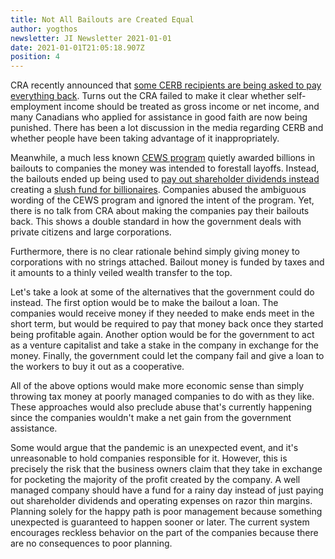 ```yaml
---
title: Not All Bailouts are Created Equal
author: yogthos
newsletter: JI Newsletter 2021-01-01
date: 2021-01-01T21:05:18.907Z
position: 4
---
```


CRA recently announced that [some CERB recipients are being asked to pay everything back](https://www.ctvnews.ca/health/coronavirus/unclear-wording-of-cerb-eligibility-means-some-recipients-asked-to-pay-everything-back-1.5218791). Turns out the CRA failed to make it clear whether self-employment income should be treated as gross income or net income, and many Canadians who applied for assistance in good faith are now being punished. There has been a lot discussion in the media regarding CERB and whether people have been taking advantage of it inappropriately.

Meanwhile, a much less known [CEWS program](https://www.rankandfile.ca/business-wage-subsidy/) quietly awarded billions in bailouts to companies the money was intended to forestall layoffs. Instead, the bailouts ended up being used to [pay out shareholder dividends instead](https://financialpost.com/investing/canadian-companies-that-received-cews-and-kept-paying-a-dividend) creating a [slush fund for billionaires](https://www.wsws.org/en/articles/2020/12/19/cawa-d19.html). Companies abused the ambiguous wording of the CEWS program and ignored the intent of the program. Yet, there is no talk from CRA about making the companies pay their bailouts back. This shows a double standard in how the government deals with private citizens and large corporations.

Furthermore, there is no clear rationale behind simply giving money to corporations with no strings attached. Bailout money is funded by taxes and it amounts to a thinly veiled wealth transfer to the top.

Let's take a look at some of the alternatives that the government could do instead. The first option would be to make the bailout a loan. The companies would receive money if they needed to make ends meet in the short term, but would be required to pay that money back once they started being profitable again. Another option would be for the government to act as a venture capitalist and take a stake in the company in exchange for the money. Finally, the government could let the company fail and give a loan to the workers to buy it out as a cooperative.

All of the above options would make more economic sense than simply throwing tax money at poorly managed companies to do with as they like. These approaches would also preclude abuse that's currently happening since the companies wouldn't make a net gain from the government assistance.

Some would argue that the pandemic is an unexpected event, and it's unreasonable to hold companies responsible for it. However, this is precisely the risk that the business owners claim that they take in exchange for pocketing the majority of the profit created by the company. A well managed company should have a fund for a rainy day instead of just paying out shareholder dividends and operating expenses on razor thin margins. Planning solely for the happy path is poor management because something unexpected is guaranteed to happen sooner or later. The current system encourages reckless behavior on the part of the companies because there are no consequences to poor planning.

